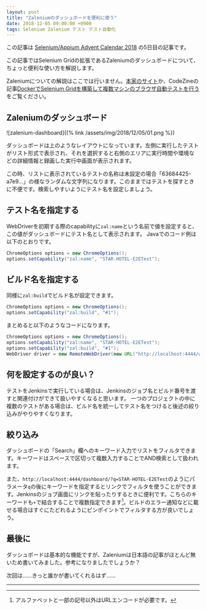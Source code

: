 ```yaml
---
layout: post
title: "Zaleniumのダッシュボードを便利に使う"
date: 2018-12-05 09:00:00 +0900
tags: Selenium Zalenium テスト テスト自動化
---
```


この記事は [Selenium/Appium Advent Calendar 2018](https://qiita.com/advent-calendar/2018/selenium_and_appium) の5日目の記事です。

この記事ではSelenium Gridの拡張であるZaleniumのダッシュボードについて、ちょっと便利な使い方を解説します。

Zaleniumについての解説はここでは行いません。[本家のサイト](https://opensource.zalando.com/zalenium/)か、CodeZineの記事[DockerでSelenium Gridを構築して複数マシンのブラウザ自動テストを行う](https://codezine.jp/article/detail/10471)をご覧ください。

## Zaleniumのダッシュボード

![zalenium-dashboard]({% link /assets/img/2018/12/05/01.png %})

ダッシュボードは上のようなレイアウトになっています。左側に実行したテストがリスト形式で表示され、それを選択すると右側のエリアに実行時間や環境などの詳細情報と録画した実行中画面が表示されます。

この時、リストに表示されているテストの名称は未設定の場合「63684425-a7e9...」の様なランダムな文字列になります。このままではテストを探すときに不便です。検索しやすいようにテスト名を設定しましょう。

## テスト名を指定する

WebDriverを初期する際のcapabilityに`zal:name`という名前で値を設定すると、この値がダッシュボードにテスト名として表示されます。
Javaでのコード例は以下のとおりです。

```java
ChromeOptions options = new ChromeOptions();
options.setCapability("zal:name", "STAR-HOTEL-E2ETest");
```

## ビルド名を指定する

同様に`zal:build`でビルド名が設定できます。

```java
ChromeOptions options = new ChromeOptions();
options.setCapability("zal:build", "#1");
```

まとめると以下のようなコードになります。

```java
ChromeOptions options = new ChromeOptions();
options.setCapability("zal:name", "STAR-HOTEL-E2ETest");
options.setCapability("zal:build", "#1");
WebDriver driver = new RemoteWebDriver(new URL("http://localhost:4444/wd/hub"), options);
```

## 何を設定するのが良い？

テストをJenkinsで実行している場合は、Jenkinsのジョブ名とビルド番号を渡すと関連付けができて扱いやすくなると思います。
一つのプロジェクトの中に複数のテストがある場合は、ビルド名を統一してテスト名をつけると後述の絞り込みがやりやすくなります。

## 絞り込み

ダッシュボードの「Search」欄へのキーワード入力でリストをフィルタできます。キーワードはスペースで区切って複数入力することでAND検索として扱われます。

また、`http://localhost:4444/dashboard/?q=STAR-HOTEL-E2ETest`のようにパラメータ`q`の後にキーワードを指定するとリンクでフィルタを使うことができます。Jenkinsのジョブ画面にリンクを貼ったりするときに便利です。こちらのキーワードも`+`で結合することで複数指定できます[^1]。ビルドのエラー通知などに載せる場合はすぐにたどれるようにピンポイントでフィルタする方が良いでしょう。

## 最後に

ダッシュボードは基本的な機能ですが、Zaleniumは日本語の記事がほとんど無いため書いてみました。参考になりましたでしょうか？

次回は……きっと誰かが書いてくれるはず……

---

[^1]: アルファベットと一部の記号以外はURLエンコードが必要です。
